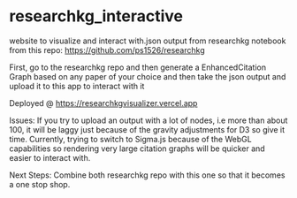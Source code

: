 # researchkg_interactive
website to visualize and interact with.json output from researchkg notebook from this repo: https://github.com/ps1526/researchkg

First, go to the researchkg repo and then generate a EnhancedCitation Graph based on any paper of your choice and then take the json output and upload it to this app to interact with it

Deployed @ https://researchkgvisualizer.vercel.app

Issues: If you try to upload an output with a lot of nodes, i.e more than about 100, it will be laggy just because of the gravity adjustments for D3 so give it time. Currently, trying to switch to Sigma.js because of the WebGL capabilities so rendering very large citation graphs will be quicker and easier to interact with.

Next Steps: Combine both researchkg repo with this one so that it becomes a one stop shop. 



